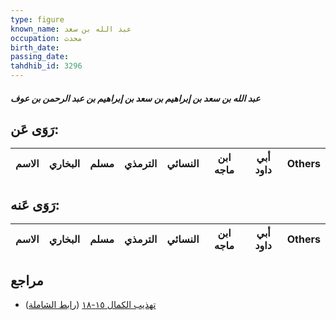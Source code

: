 ```yaml
---
type: figure
known_name: عبد الله بن سعد
occupation: محدث
birth_date:
passing_date:
tahdhib_id: 3296
---
```

##### عبد الله بن سعد بن إبراهيم بن سعد بن إبراهيم بن عبد الرحمن بن عوف

## رَوَى عَن:
| الاسم | البخاري | مسلم | الترمذي | النسائي | ابن ماجه | أبي داود | Others |
| ----- | ------- | ---- | ------- | ------- | -------- | -------- | ------ |
## رَوَى عَنه:
| الاسم | البخاري | مسلم | الترمذي | النسائي | ابن ماجه | أبي داود | Others |
| ----- | ------- | ---- | ------- | ------- | -------- | -------- | ------ |
## مراجع
- [تهذيب الكمال ١٥-١٨](obsidian://open?vault=Tahdhib-al-Kamal&file=Figures/٣٢٩٦-عبد%20الله%20بن%20سعد%20بن%20إبراهيم%20بن%20سعد%20بن%20إبراهيم%20بن%20عبد%20الرحمن%20بن%20عوف) ([رابط الشاملة](https://shamela.ws/book/3722/7502))